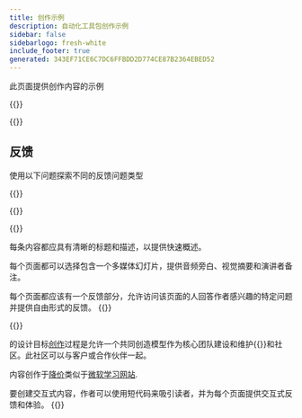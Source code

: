 ```yaml
---
title: 创作示例
description: 自动化工具包创作示例
sidebar: false
sidebarlogo: fresh-white
include_footer: true
generated: 343EF71CE6C7DC6FFBDD2D774CE87B2364EBED52
---
```


<div class="optional">

此页面提供创作内容的示例

</div>

{{<presentation slides="1,2">}}

<div class="optional">

{{<presentationStyles>}}

## 反馈

使用以下问题探索不同的反馈问题类型

{{<questions name="/content/zh-hans/contribution/sample.json" completed="感谢您完成问题" shownavigationbuttons="false" locale="zh-hans">}}

</div>

</div>

{{<slideStyles>}}

{{<slide  id="slide1" audio="authoring/overview.mp3?v=1" description="Authoring Overview" localImage="/images/illustrations/Authoring-Overview.svg" >}}

每条内容都应具有清晰的标题和描述，以提供快速概述。

每个页面都可以选择包含一个多媒体幻灯片，提供音频旁白、视觉摘要和演讲者备注。

每个页面都应该有一个反馈部分，允许访问该页面的人回答作者感兴趣的特定问题并提供自由形式的反馈。
{{</slide>}}

{{<slide  id="slide2" audio="authoring/goals.mp3" description="Authoring Goals" localImage="/images/illustrations/Authoring-Goals.svg" >}}

的设计目标[创作](/zh-hans/contribution/authoring)过程是允许一个共同创造模型作为核心团队建设和维护{{<product-name>}}和社区。此社区可以与客户或合作伙伴一起。

内容创作于[降价](https://learn.microsoft.com/contribute/markdown-reference)类似于[微软学习网站](https://learn.microsoft.com).

要创建交互式内容，作者可以使用短代码来吸引读者，并为每个页面提供交互式反馈和体验。
{{</slide>}}

